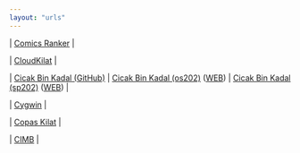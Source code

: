 ```yaml
---
layout: "urls"
---
```


| [Comics Ranker](https://www.ranker.com/list/best-comic-strips-ever/ranker-comics/) |

| [CloudKilat](https://portal.cloudkilat.com/) |

| [Cicak Bin Kadal (GitHub)](https://github.com/cbkadal) | [Cicak Bin Kadal (os202)](https://github.com/cbkadal/os202) ([WEB](https://cbkadal.github.io/os202/)) | [Cicak Bin Kadal (sp202)](https://github.com/cbkadal/sp202) ([WEB](https://cbkadal.github.io/sp202/)) |

| [Cygwin](https://devtidbits.com/2011/07/01/cygwin-walkthrough-and-beginners-guide-is-it-linux-for-windows-or-a-posix-compatible-alternative-to-powershell/) |

| [Copas Kilat](https://rahmatm.samik-ibrahim.vlsm.org/2017/08/copas-kilat.html) |

| [CIMB](https://www.octoclicks.co.id/) | 

